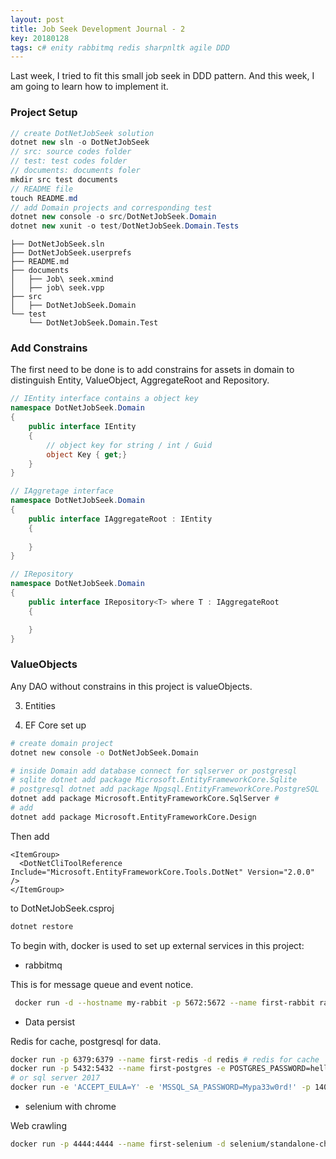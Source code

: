 ```yaml
---
layout: post
title: Job Seek Development Journal - 2
key: 20180128
tags: c# enity rabbitmq redis sharpnltk agile DDD
---
```


Last week, I tried to fit this small job seek in DDD pattern. And this week, I am going to learn how to implement it.


### Project Setup

```cs
// create DotNetJobSeek solution
dotnet new sln -o DotNetJobSeek
// src: source codes folder
// test: test codes folder
// documents: documents foler
mkdir src test documents
// README file
touch README.md
// add Domain projects and corresponding test
dotnet new console -o src/DotNetJobSeek.Domain
dotnet new xunit -o test/DotNetJobSeek.Domain.Tests

```

```
├── DotNetJobSeek.sln
├── DotNetJobSeek.userprefs
├── README.md
├── documents
│   ├── Job\ seek.xmind
│   ├── job\ seek.vpp
├── src
│   ├── DotNetJobSeek.Domain
└── test
    └── DotNetJobSeek.Domain.Test

```

### Add Constrains

The first need to be done is to add constrains for assets in domain to distinguish Entity, ValueObject, AggregateRoot and Repository.

```cs
// IEntity interface contains a object key
namespace DotNetJobSeek.Domain
{
    public interface IEntity
    {
        // object key for string / int / Guid
        object Key { get;}
    } 
}

// IAggretage interface
namespace DotNetJobSeek.Domain
{
    public interface IAggregateRoot : IEntity
    {
        
    }
}

// IRepository
namespace DotNetJobSeek.Domain
{
    public interface IRepository<T> where T : IAggregateRoot
    {

    } 
}

```

### ValueObjects

Any DAO without constrains in this project is valueObjects. 






3. Entities



1. EF Core set up

```sh
# create domain project
dotnet new console -o DotNetJobSeek.Domain

# inside Domain add database connect for sqlserver or postgresql
# sqlite dotnet add package Microsoft.EntityFrameworkCore.Sqlite
# postgresql dotnet add package Npgsql.EntityFrameworkCore.PostgreSQL
dotnet add package Microsoft.EntityFrameworkCore.SqlServer # 
# add 
dotnet add package Microsoft.EntityFrameworkCore.Design

```

Then add 

```
<ItemGroup>
  <DotNetCliToolReference Include="Microsoft.EntityFrameworkCore.Tools.DotNet" Version="2.0.0" />
</ItemGroup>
```

to DotNetJobSeek.csproj

```sh
dotnet restore
```

To begin with, docker is used to set up external services in this project:

* rabbitmq

This is for message queue and event notice.

```sh
 docker run -d --hostname my-rabbit -p 5672:5672 --name first-rabbit rabbitmq:3
```

* Data persist 

Redis for cache, postgresql for data.  

```sh
docker run -p 6379:6379 --name first-redis -d redis # redis for cache
docker run -p 5432:5432 --name first-postgres -e POSTGRES_PASSWORD=hellopassword -d postgres # posgresql for data
# or sql server 2017
docker run -e 'ACCEPT_EULA=Y' -e 'MSSQL_SA_PASSWORD=Mypa33w0rd!' -p 1401:1433 --name sql1 -d microsoft/mssql-server-linux:2017-latest
```

* selenium with chrome

Web crawling

```sh
docker run -p 4444:4444 --name first-selenium -d selenium/standalone-chrome
```